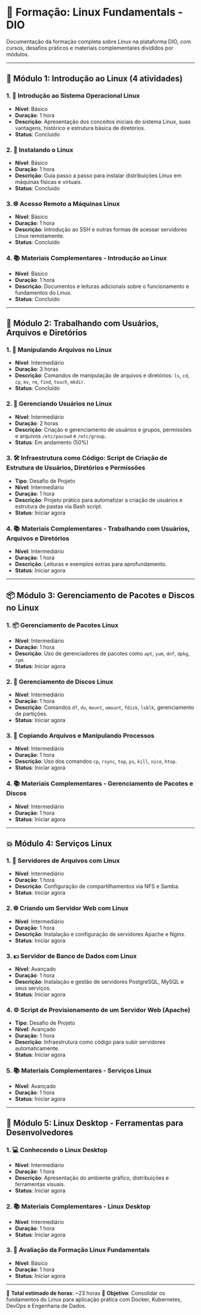 # 🚀 Formação: Linux Fundamentals - DIO

Documentação da formação completa sobre Linux na plataforma DIO, com cursos, desafios práticos e materiais complementares divididos por módulos.

---

## 🯩 Módulo 1: Introdução ao Linux (4 atividades)

### 1. 📘 Introdução ao Sistema Operacional Linux

* **Nível**: Básico
* **Duração**: 1 hora
* **Descrição**: Apresentação dos conceitos iniciais do sistema Linux, suas vantagens, histórico e estrutura básica de diretórios.
* **Status**: Concluído

### 2. 📂 Instalando o Linux

* **Nível**: Básico
* **Duração**: 1 hora
* **Descrição**: Guia passo a passo para instalar distribuições Linux em máquinas físicas e virtuais.
* **Status**: Concluído

### 3. 🌐 Acesso Remoto a Máquinas Linux

* **Nível**: Básico
* **Duração**: 1 hora
* **Descrição**: Introdução ao SSH e outras formas de acessar servidores Linux remotamente.
* **Status**: Concluído

### 4. 📚 Materiais Complementares - Introdução ao Linux

* **Nível**: Básico
* **Duração**: 1 hora
* **Descrição**: Documentos e leituras adicionais sobre o funcionamento e fundamentos do Linux.
* **Status**: Concluído

---

## 📁 Módulo 2: Trabalhando com Usuários, Arquivos e Diretórios

### 1. 📝 Manipulando Arquivos no Linux

* **Nível**: Intermediário
* **Duração**: 3 horas
* **Descrição**: Comandos de manipulação de arquivos e diretórios: `ls`, `cd`, `cp`, `mv`, `rm`, `find`, `touch`, `mkdir`.
* **Status**: Concluído

### 2. 👥 Gerenciando Usuários no Linux

* **Nível**: Intermediário
* **Duração**: 2 horas
* **Descrição**: Criação e gerenciamento de usuários e grupos, permissões e arquivos `/etc/passwd` e `/etc/group`.
* **Status**: Em andamento (50%)

### 3. 🛠️ Infraestrutura como Código: Script de Criação de Estrutura de Usuários, Diretórios e Permissões

* **Tipo**: Desafio de Projeto
* **Nível**: Intermediário
* **Duração**: 1 hora
* **Descrição**: Projeto prático para automatizar a criação de usuários e estrutura de pastas via Bash script.
* **Status**: Iniciar agora

### 4. 📚 Materiais Complementares - Trabalhando com Usuários, Arquivos e Diretórios

* **Nível**: Intermediário
* **Duração**: 1 hora
* **Descrição**: Leituras e exemplos extras para aprofundamento.
* **Status**: Iniciar agora

---

## 📦 Módulo 3: Gerenciamento de Pacotes e Discos no Linux

### 1. 📦 Gerenciamento de Pacotes Linux

* **Nível**: Intermediário
* **Duração**: 1 hora
* **Descrição**: Uso de gerenciadores de pacotes como `apt`, `yum`, `dnf`, `dpkg`, `rpm`.
* **Status**: Iniciar agora

### 2. 📍 Gerenciamento de Discos Linux

* **Nível**: Intermediário
* **Duração**: 1 hora
* **Descrição**: Comandos `df`, `du`, `mount`, `umount`, `fdisk`, `lsblk`, gerenciamento de partições.
* **Status**: Iniciar agora

### 3. 📁 Copiando Arquivos e Manipulando Processos

* **Nível**: Intermediário
* **Duração**: 1 hora
* **Descrição**: Uso dos comandos `cp`, `rsync`, `top`, `ps`, `kill`, `nice`, `htop`.
* **Status**: Iniciar agora

### 4. 📚 Materiais Complementares - Gerenciamento de Pacotes e Discos

* **Nível**: Intermediário
* **Duração**: 1 hora
* **Status**: Iniciar agora

---

## 💥 Módulo 4: Serviços Linux

### 1. 📂 Servidores de Arquivos com Linux

* **Nível**: Intermediário
* **Duração**: 1 hora
* **Descrição**: Configuração de compartilhamentos via NFS e Samba.
* **Status**: Iniciar agora

### 2. 🌐 Criando um Servidor Web com Linux

* **Nível**: Intermediário
* **Duração**: 1 hora
* **Descrição**: Instalação e configuração de servidores Apache e Nginx.
* **Status**: Iniciar agora

### 3. 💵 Servidor de Banco de Dados com Linux

* **Nível**: Avançado
* **Duração**: 1 hora
* **Descrição**: Instalação e gestão de servidores PostgreSQL, MySQL e seus serviços.
* **Status**: Iniciar agora

### 4. ⚙️ Script de Provisionamento de um Servidor Web (Apache)

* **Tipo**: Desafio de Projeto
* **Nível**: Avançado
* **Duração**: 1 hora
* **Descrição**: Infraestrutura como código para subir servidores automaticamente.
* **Status**: Iniciar agora

### 5. 📚 Materiais Complementares - Serviços Linux

* **Nível**: Avançado
* **Duração**: 1 hora
* **Status**: Iniciar agora

---

## 👡 Módulo 5: Linux Desktop - Ferramentas para Desenvolvedores

### 1. 💻 Conhecendo o Linux Desktop

* **Nível**: Intermediário
* **Duração**: 1 hora
* **Descrição**: Apresentação do ambiente gráfico, distribuições e ferramentas visuais.
* **Status**: Iniciar agora

### 2. 📚 Materiais Complementares - Linux Desktop

* **Nível**: Intermediário
* **Duração**: 1 hora
* **Status**: Iniciar agora

### 3. 📝 Avaliação da Formação Linux Fundamentals

* **Nível**: Básico
* **Duração**: 1 hora
* **Status**: Iniciar agora

---

📜 **Total estimado de horas**: \~23 horas
🌟 **Objetivo**: Consolidar os fundamentos do Linux para aplicação prática com Docker, Kubernetes, DevOps e Engenharia de Dados.
